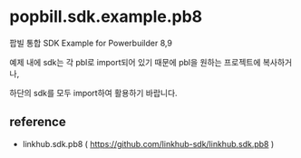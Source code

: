 ﻿popbill.sdk.example.pb8
===============

팝빌 통합 SDK Example for Powerbuilder 8,9

예제 내에 sdk는 각 pbl로 import되어 있기 때문에 pbl을 원하는 프로젝트에 복사하거나,

하단의 sdk를 모두 import하여 활용하기 바랍니다.

reference
----
* linkhub.sdk.pb8 ( https://github.com/linkhub-sdk/linkhub.sdk.pb8 )

